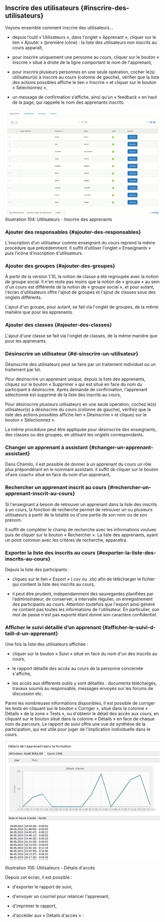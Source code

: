 ## Inscrire des utilisateurs {#inscrire-des-utilisateurs}

Voyons ensemble comment inscrire des utilisateurs...

*   depuis l’outil « Utilisateurs », dans l&#039;onglet « Apprenant », cliquer sur le lien « Ajouter » (première icône) : la liste des utilisateurs non inscrits au cours apparaît,

*   pour inscrire uniquement une personne au cours, cliquer sur le bouton « Inscrire » situé à droite de la ligne comportant le nom de l&#039;apprenant,

*   pour inscrire plusieurs personnes en une seule opération, cocher le(s) utilisateur(s) à inscrire au cours (colonne de gauche), vérifier que la liste des actions possibles affiche le lien « Inscrire » et cliquer sur le bouton « Sélectionnez »,

*   un message de confirmation s’affiche, ainsi qu’un « feedback » en haut de la page, qui rappelle le nom des apprenants inscrits.

![](../assets/image158.png)Illustration 104: Utilisateurs - Inscrire des apprenants

### Ajouter des responsables {#ajouter-des-responsables}

L’inscription d’un utilisateur comme enseignant du cours reprend la même procédure que précédemment. Il suffit d’utiliser l&#039;onglet « Enseignants » puis l&#039;icône d&#039;inscription d&#039;utilisateurs.

### Ajouter des groupes {#ajouter-des-groupes}

À partir de la version 1.10, la notion de classe a été regroupée avec la notion de groupe social. Il n&#039;en reste pas moins que la notion de « groupe » au sein d&#039;un cours est différente de la notion de « groupe social », et pour autant, l&#039;écran d&#039;utilisateurs offre l&#039;ajout de groupes et l&#039;ajout de classes sous des onglets différents.

L&#039;ajout d&#039;un groupe, pour autant, se fait via l&#039;onglet de groupes, de la même manière que pour les apprenants.

### Ajouter des classes {#ajouter-des-classes}

L&#039;ajout d&#039;une classe se fait via l&#039;onglet de classes, de la même manière que pour les apprenants.

### Désinscrire un utilisateur {#d-sinscrire-un-utilisateur}

Désinscrire des utilisateurs peut se faire par un traitement individuel ou un traitement par lot.

Pour désinscrire un apprenant unique, depuis la liste des apprenants, cliquez sur le bouton « Supprimer » qui est situé en face du nom du participant à désinscrire. Après demande de confirmation, l&#039;apprenant sélectionné est supprimé de la liste des inscrits au cours,

Pour désinscrire plusieurs utilisateurs en une seule opération, cochez le(s) utilisateur(s) à désinscrire du cours (colonne de gauche), vérifiez que la liste des actions possibles affiche lien « Désinscrire » et cliquez sur le bouton « Sélectionnez ».

La même procédure peut être appliquée pour désinscrire des enseignants, des classes ou des groupes, en utilisant les onglets correspondants.

### Changer un apprenant à assistant {#changer-un-apprenant-assistant}

Dans Chamilo, il est possible de donner à un apprenant du cours un rôle plus prépondérant en le nommant assistant. Il suffit de cliquer sur le bouton «Faire coach» situé en face du nom d’un apprenant,

### Rechercher un apprenant inscrit au cours {#rechercher-un-apprenant-inscrit-au-cours}

Si l&#039;enseignant a besoin de retrouver un apprenant dans la liste des inscrits à un cours, la fonction de recherche permet de retrouver un ou plusieurs utilisateurs à partir de la totalité ou d&#039;une partie de son nom ou de son prénom.

Il suffit de compléter le champ de recherche avec les informations voulues puis de cliquer sur le bouton « Rechercher ». La liste des apprenants, ayant un point commun avec les critères de recherche, apparaîtra.

### Exporter la liste des inscrits au cours {#exporter-la-liste-des-inscrits-au-cours}

Depuis la liste des participants :

*   cliquez sur le lien « Export » (.csv ou .xls) afin de télécharger le fichier qui contient la liste des inscrits au cours,

*   il peut être prudent, indépendamment des sauvegardes planifiées par l’administrateur, de conserver, à intervalle régulier, un enregistrement des participants au cours. Attention toutefois que l&#039;export ainsi généré ne contient pas toutes les informations de l&#039;utilisateur. En particulier, son mot de passe n&#039;est pas exporté étant donné son caractère confidentiel.

### Afficher le suivi détaillé d’un apprenant {#afficher-le-suivi-d-taill-d-un-apprenant}

Une fois la liste des utilisateurs affichée :

*   cliquer sur le bouton « Suivi » situé en face du nom d&#039;un des inscrits au cours,

*   le rapport détaillé des accès au cours de la personne concernée s&#039;affiche,

*   les accès aux différents outils y sont détaillés : documents téléchargés, travaux soumis au responsable, messages envoyés sur les forums de discussion etc.

Parmi les nombreuses informations disponibles, il est possible de corriger les tests en cliquant sur le bouton « Corriger », situé dans la colonne « Détails » de la zone « Tests », ou d&#039;obtenir le détail des accès aux cours, en cliquant sur le bouton situé dans la colonne « Détails » en face de chaque nom de parcours. Le rapport de suivi offre une vue de synthèse de la participation, qui est utile pour juger de l&#039;implication individuelle dans le cours.

![](../assets/suivigraph.png)

Illustration 105: Utilisateurs - Détails d&#039;accès

Depuis cet écran, il est possible :

*   d&#039;exporter le rapport de suivi,

*   d&#039;envoyer un courriel pour relancer l&#039;apprenant,

*   d&#039;imprimer le rapport,

*   d&#039;accéder aux « Détails d&#039;accès » :
